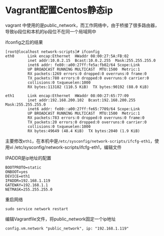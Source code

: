 # Vagrant配置Centos静态ip

vagrant 中使用的是public_network，而工作网络中，由于桥接了很多路由器，导致ip段位和本机的ip段位不在同一个局域网中

ifconfig之后的结果

```
[root@localhost network-scripts]# ifconfig
eth0      Link encap:Ethernet  HWaddr 08:00:27:5A:FB:02
          inet addr:10.0.2.15  Bcast:10.0.2.255  Mask:255.255.255.0
          inet6 addr: fe80::a00:27ff:fe5a:fb02/64 Scope:Link
          UP BROADCAST RUNNING MULTICAST  MTU:1500  Metric:1
          RX packets:1269 errors:0 dropped:0 overruns:0 frame:0
          TX packets:780 errors:0 dropped:0 overruns:0 carrier:0
          collisions:0 txqueuelen:1000
          RX bytes:113182 (110.5 KiB)  TX bytes:90192 (88.0 KiB)

eth1      Link encap:Ethernet  HWaddr 08:00:27:65:77:09
          inet addr:192.168.200.102  Bcast:192.168.200.255  Mask:255.255.255.0
          inet6 addr: fe80::a00:27ff:fe65:7709/64 Scope:Link
          UP BROADCAST RUNNING MULTICAST  MTU:1500  Metric:1
          RX packets:783 errors:0 dropped:0 overruns:0 frame:0
          TX packets:20 errors:0 dropped:0 overruns:0 carrier:0
          collisions:0 txqueuelen:1000
          RX bytes:49649 (48.4 KiB)  TX bytes:2040 (1.9 KiB)
```

主要修改`eth1`，在本机中是`/etc/sysconfig/network-scripts/ifcfg-eth1`，使用vi /etc/sysconfig/network-scripts/ifcfg-eth1，编辑文件

IPADDR是ip地址的配置

```
BOOTPROTO=static
ONBOOT=yes
DEVICE=eth1
IPADDR=192.168.1.119
GATEWAY=192.168.1.1
NETMASK=255.255.255.0
```

重启网络

```
sudo service network restart
```

编辑Vagrantfile文件，将public_network固定一个ip地址

```
config.vm.network "public_network", ip: "192.168.1.119"
```